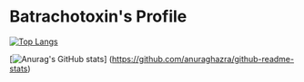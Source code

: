 # Batrachotoxin's Profile
[![Top Langs](https://github-readme-stats.vercel.app/api/top-langs/?username=batora9&theme=highcontrast&layout=default)](https://github.com/anuraghazra/github-readme-stats)

[![Anurag's GitHub stats](https://github-readme-stats.vercel.app/api?username=batora9&theme=transparent&layout=default)]
(https://github.com/anuraghazra/github-readme-stats)

